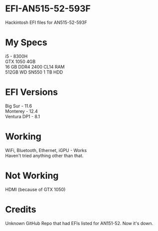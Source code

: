 # EFI-AN515-52-593F
  Hackintosh EFI files for AN515-52-593F

# My Specs
  i5 - 8300H  
  GTX 1050 4GB  
  16 GB DDR4 2400 CL14 RAM  
  512GB WD SN550
  1 TB HDD  

# EFI Versions
  Big Sur - 11.6  
  Monterey - 12.4  
  Ventura DP1 - 8.1  

# Working
  WiFi, Bluetooth, Ethernet, iGPU - Works  
  Haven't tried anything other than that.

# Not Working
  HDMI (because of GTX 1050)

# Credits
  Unknown GitHub Repo that had EFIs listed for AN151-52. Now it's down.  
